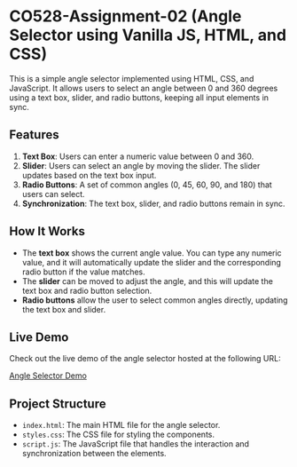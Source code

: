 # CO528-Assignment-02 (Angle Selector using Vanilla JS, HTML, and CSS)

This is a simple angle selector implemented using HTML, CSS, and JavaScript. It allows users to select an angle between 0 and 360 degrees using a text box, slider, and radio buttons, keeping all input elements in sync.

## Features

1. **Text Box**: Users can enter a numeric value between 0 and 360.
2. **Slider**: Users can select an angle by moving the slider. The slider updates based on the text box input.
3. **Radio Buttons**: A set of common angles (0, 45, 60, 90, and 180) that users can select.
4. **Synchronization**: The text box, slider, and radio buttons remain in sync.

## How It Works

- The **text box** shows the current angle value. You can type any numeric value, and it will automatically update the slider and the corresponding radio button if the value matches.
- The **slider** can be moved to adjust the angle, and this will update the text box and radio button selection.
- **Radio buttons** allow the user to select common angles directly, updating the text box and slider.

## Live Demo

Check out the live demo of the angle selector hosted at the following URL:

[Angle Selector Demo](https://madushannanayakkara.github.io/CO528-Assignment-02-Task-01/)

## Project Structure

- `index.html`: The main HTML file for the angle selector.
- `styles.css`: The CSS file for styling the components.
- `script.js`: The JavaScript file that handles the interaction and synchronization between the elements.
